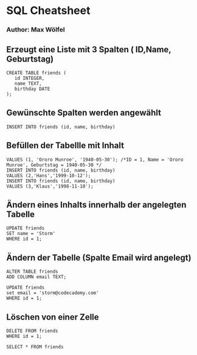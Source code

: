 # SQL Cheatsheet
### Author: Max Wölfel
## Erzeugt eine Liste mit 3 Spalten ( ID,Name, Geburtstag)
```
CREATE TABLE friends (
   id INTEGER,
   name TEXT,
   birthday DATE
);
```
## Gewünschte Spalten werden angewählt
```
INSERT INTO friends (id, name, birthday) 
```
## Befüllen der Tabellle mit Inhalt
```
VALUES (1, 'Ororo Munroe', '1940-05-30'); /*ID = 1, Name = 'Ororo Munroe', Geburtstag = 1940-05-30 */
INSERT INTO friends (id, name, birthday) 
VALUES (2,'Hans','1999-10-12');
INSERT INTO friends (id, name, birthday) 
VALUES (3,'Klaus','1998-11-10');
```

## Ändern eines Inhalts innerhalb der angelegten Tabelle
```
UPDATE friends              
SET name = 'Storm'
WHERE id = 1;
```

## Ändern der Tabelle (Spalte Email wird angelegt) 
```
ALTER TABLE friends
ADD COLUMN email TEXT;

UPDATE friends 
set email = 'storm@codecademy.com'
WHERE id = 1;

```
## Löschen von einer Zelle
```
DELETE FROM friends
WHERE id = 1;

SELECT * FROM friends
```
